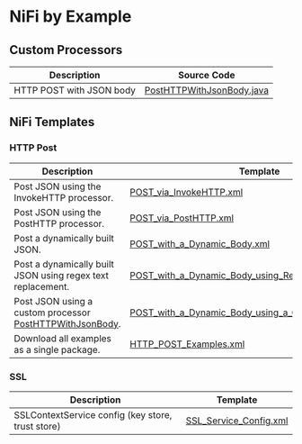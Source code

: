 # NiFi by Example

## Custom Processors
|  Description | Source Code |
| ------------- | ------------- |
| HTTP POST with JSON body | [PostHTTPWithJsonBody.java](nifi-processors/src/main/java/org/zezutom/processors/nifi/example/PostHTTPWithJsonBody.java) |

## NiFi Templates
### HTTP Post
|  Description | Template |
| ------------- | ------------- |
| Post JSON using the InvokeHTTP processor.  | [POST_via_InvokeHTTP.xml](templates/http_post/POST_via_InvokeHTTP.xml)  |
| Post JSON using the PostHTTP processor.  | [POST_via_PostHTTP.xml](templates/http_post/POST_via_PostHTTP.xml)  |
| Post a dynamically built JSON.  | [POST_with_a_Dynamic_Body.xml](templates/http_post/POST_with_a_Dynamic_Body.xml)  |
| Post a dynamically built JSON using regex text replacement.  | [POST_with_a_Dynamic_Body_using_ReplaceText.xml](templates/http_post/POST_with_a_Dynamic_Body_using_ReplaceText.xml)  |
| Post JSON using a custom processor [PostHTTPWithJsonBody](processors/src/main/java/org/zezutom/processors/nifi/example/PostHTTPWithJsonBody.java).  | [POST_with_a_Dynamic_Body_using_a_Custom_Processor.xml](templates/http_post/POST_with_a_Dynamic_Body_using_a_Custom_Processor.xml)  |
| Download all examples as a single package.  | [HTTP_POST_Examples.xml](templates/http_post/HTTP_POST_Examples.xml)  |

### SSL
| Description  | Template |
| ------------- | ------------- |
| SSLContextService config (key store, trust store)  | [SSL_Service_Config.xml](templates/http_post/SSL_Service_Config.xml)  |
